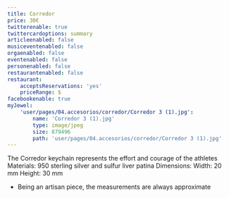 ```yaml
---
title: Corredor
price: 30€
twitterenable: true
twittercardoptions: summary
articleenabled: false
musiceventenabled: false
orgaenabled: false
eventenabled: false
personenabled: false
restaurantenabled: false
restaurant:
    acceptsReservations: 'yes'
    priceRange: $
facebookenable: true
myJewel:
    'user/pages/04.accesorios/corredor/Corredor 3 (1).jpg':
        name: 'Corredor 3 (1).jpg'
        type: image/jpeg
        size: 879496
        path: 'user/pages/04.accesorios/corredor/Corredor 3 (1).jpg'
---
```


The Corredor keychain represents the effort and courage of the athletes
Materials: 950 sterling silver and sulfur liver patina
Dimensions: Width: 20 mm Height: 30 mm
* Being an artisan piece, the measurements are always approximate